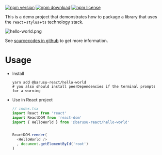 [![npm version](https://img.shields.io/npm/v/@barusu-react/hello-world.svg)](https://www.npmjs.com/package/@barusu-react/hello-world)
[![npm download](https://img.shields.io/npm/dm/@barusu-react/hello-world.svg)](https://www.npmjs.com/package/@barusu-react/hello-world)
[![npm license](https://img.shields.io/npm/l/@barusu-react/hello-world.svg)](https://www.npmjs.com/package/@barusu-react/hello-world)


This is a demo project that demonstrates how to package a library that uses the `react`+`stylus`+`ts` technology stack.

![hello-world.png][]


See [sourcecodes in github](https://github.com/lemon-clown/barusu-react/tree/master/packages/hello-world#readme) to get more information.


# Usage

  * Install
    ```shell
    yarn add @barusu-react/hello-world
    # you also should install peerDependencies if the terminal prompts for a warning
    ```

  * Use in React project
    ```typescript
    // index.tsx
    import React from 'react'
    import ReactDOM from 'react-dom'
    import { HelloWorld } from '@barusu-react/hello-world'


    ReactDOM.render(
      <HelloWorld />
      , document.getElementById('root')
    )
    ```


[hello-world.png]: https://raw.githubusercontent.com/lemon-clown/barusu-react/master/packages/hello-world/doc/screenshots/hello-world.png
